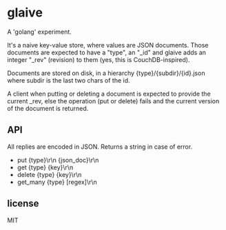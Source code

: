 
# glaive

A 'golang' experiment.

It's a naive key-value store, where values are JSON documents. Those documents are expected to have a "type", an "_id" and glaive adds an integer "_rev" (revision) to them (yes, this is CouchDB-inspired).

Documents are stored on disk, in a hierarchy {type}/{subdir}/{id}.json where subdir is the last two chars of the id.

A client when putting or deleting a document is expected to provide the current _rev, else the operation (put or delete) fails and the current version of the document is returned.


## API

All replies are encoded in JSON.
Returns a string in case of error.

* put {type}\r\n {json_doc}\r\n
* get {type} {key}\r\n
* delete {type} {key}\r\n
* get_many {type} [regex]\r\n


## license

MIT

